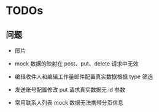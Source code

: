 # TODOs

## 问题

- 图片

- mock 数据的映射在 post、put、delete 请求中无效

- 编辑收件人和编辑工作量邮件配置真实数据根据 type 筛选

- 发送账号配置修改 put 请求真实数据无 id 参数

- 常用联系人列表 mock 数据无法携带分页信息
